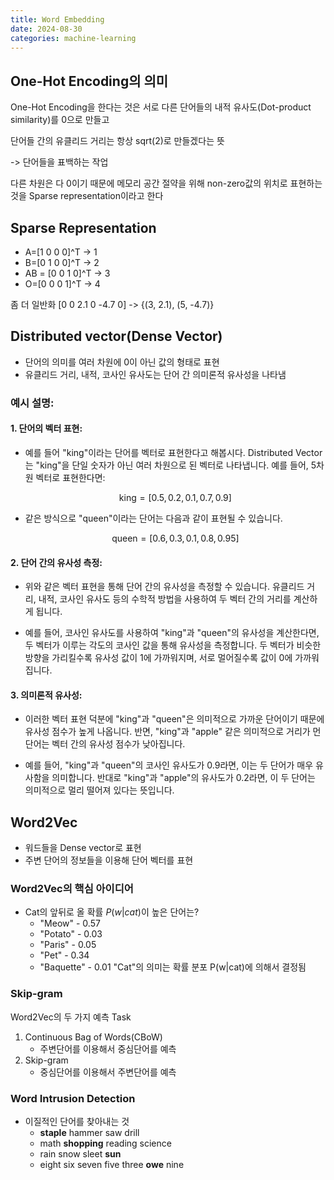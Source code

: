 ```yaml
---
title: Word Embedding
date: 2024-08-30
categories: machine-learning
---
```


## One-Hot Encoding의 의미

One-Hot Encoding을 한다는 것은 서로 다른 단어들의 내적 유사도(Dot-product similarity)를 0으로 만들고

단어들 간의 유클리드 거리는 항상 sqrt(2)로 만들겠다는 뜻

-> 단어들을 표백하는 작업

다른 차원은 다 0이기 때문에 메모리 공간 절약을 위해 non-zero값의 위치로 표현하는 것을 Sparse representation이라고 한다

## Sparse Representation

- A=[1 0 0 0]^T -> 1
- B=[0 1 0 0]^T -> 2
- AB = [0 0 1 0]^T -> 3
- O=[0 0 0 1]^T -> 4

좀 더 일반화
[0 0 2.1 0 -4.7 0] -> {(3, 2.1), (5, -4.7)}

## Distributed vector(Dense Vector)

- 단어의 의미를 여러 차원에 0이 아닌 값의 형태로 표현
- 유클리드 거리, 내적, 코사인 유사도는 단어 간 의미론적 유사성을 나타냄

### 예시 설명:

#### 1. **단어의 벡터 표현**:

- 예를 들어 "king"이라는 단어를 벡터로 표현한다고 해봅시다. Distributed Vector는 "king"을 단일 숫자가 아닌 여러 차원으로 된 벡터로 나타냅니다. 예를 들어, 5차원 벡터로 표현한다면:

  $$
  \text{king} = [0.5, 0.2, 0.1, 0.7, 0.9]
  $$

- 같은 방식으로 "queen"이라는 단어는 다음과 같이 표현될 수 있습니다.

  $$
  \text{queen} = [0.6, 0.3, 0.1, 0.8, 0.95]
  $$

#### 2. **단어 간의 유사성 측정**:

- 위와 같은 벡터 표현을 통해 단어 간의 유사성을 측정할 수 있습니다. 유클리드 거리, 내적, 코사인 유사도 등의 수학적 방법을 사용하여 두 벡터 간의 거리를 계산하게 됩니다.

- 예를 들어, 코사인 유사도를 사용하여 "king"과 "queen"의 유사성을 계산한다면, 두 벡터가 이루는 각도의 코사인 값을 통해 유사성을 측정합니다. 두 벡터가 비슷한 방향을 가리킬수록 유사성 값이 1에 가까워지며, 서로 멀어질수록 값이 0에 가까워집니다.

#### 3. **의미론적 유사성**:

- 이러한 벡터 표현 덕분에 "king"과 "queen"은 의미적으로 가까운 단어이기 때문에 유사성 점수가 높게 나옵니다. 반면, "king"과 "apple" 같은 의미적으로 거리가 먼 단어는 벡터 간의 유사성 점수가 낮아집니다.

- 예를 들어, "king"과 "queen"의 코사인 유사도가 0.9라면, 이는 두 단어가 매우 유사함을 의미합니다. 반대로 "king"과 "apple"의 유사도가 0.2라면, 이 두 단어는 의미적으로 멀리 떨어져 있다는 뜻입니다.

## Word2Vec

- 워드들을 Dense vector로 표현
- 주변 단어의 정보들을 이용해 단어 벡터를 표현

### Word2Vec의 핵심 아이디어

- Cat의 앞뒤로 올 확률 $P(w|cat)$이 높은 단어는?
  - "Meow" - 0.57
  - "Potato" - 0.03
  - "Paris" - 0.05
  - "Pet" - 0.34
  - "Baquette" - 0.01
    "Cat"의 의미는 확률 분포 P(w|cat)에 의해서 결정됨

### Skip-gram

Word2Vec의 두 가지 예측 Task

1. Continuous Bag of Words(CBoW)
   - 주변단어를 이용해서 중심단어를 예측
2. Skip-gram
   - 중심단어를 이용해서 주변단어를 예측

### Word Intrusion Detection

- 이질적인 단어를 찾아내는 것
  - **staple** hammer saw drill
  - math **shopping** reading science
  - rain snow sleet **sun**
  - eight six seven five three **owe** nine
